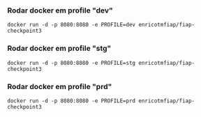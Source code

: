### Rodar docker em profile "dev"
``` docker run -d -p 8080:8080 -e PROFILE=dev enricotmfiap/fiap-checkpoint3 ```

### Rodar docker em profile "stg"
``` docker run -d -p 8080:8080 -e PROFILE=stg enricotmfiap/fiap-checkpoint3 ```

### Rodar docker em profile "prd"
``` docker run -d -p 8080:8080 -e PROFILE=prd enricotmfiap/fiap-checkpoint3 ```